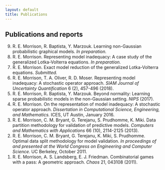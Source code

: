 ```yaml
---
layout: default
title: Publications
---
```

## Publications and reports
<ol reversed>
<li> R. E. Morrison, R. Baptista, Y. Marzouk. Learning non-Gaussian probabilistic graphical models. <i>In preparation.</i></li>
<li> R. E. Morrison. Representing model inadequacy: A case study of the generalized Lotka-Volterra equations. <i>In preparation.</i></li>
<li> R. E. Morrison. Exact model reduction of the generalized Lotka-Volterra equations. <i>Submitted.</i></li>
<li> R. E. Morrison, T. A. Oliver, R. D. Moser. Representing model inadequacy:
A stochastic operator approach. <i>SIAM Journal of Uncertainty Quantification</i> 6
(2), 457-496 (2018).</li> <!-- Arxiv: *arxiv.org/abs/1604.01651v3* -->
<li> R. E. Morrison, R. Baptista, Y. Marzouk. Beyond normality: Learning sparse
probabilistic models in the non-Gaussian setting. <i>NIPS</i> (2017).</li>
<li> R. E. Morrison. On the representation of model inadequacy: A stochastic operator approach. <i>Dissertation in Computational Science, Engineering, and
    Mathematics.</i> ICES, UT Austin, January 2016.</li>
<li> R. E. Morrison, C. M. Bryant, G. Terejanu, S. Prudhomme, K. Miki. Data
partition methodology for validation of predictive models. <i>Computers and
Mathematics with Applications</i> 66 (10), 2114-2125 (2013).</li>
<li> R. E. Morrison, C. M. Bryant, G. Terejanu, K. Miki, S. Prudhomme.
Optimal data split methodology for model validation. <i>In proceedings of and
presented at the World Congress on Engineering and Computer Science.</i> UC
Berkeley, October 2011.</li>
<li> R. E. Morrison, A. S. Landsberg, E. J. Friedman. Combinatorial games with
a pass: A geometric approach. <i>Chaos</i>  21, 043108 (2011).</li>
</ol>
